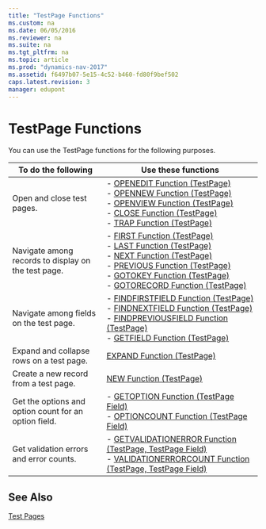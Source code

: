 ```yaml
---
title: "TestPage Functions"
ms.custom: na
ms.date: 06/05/2016
ms.reviewer: na
ms.suite: na
ms.tgt_pltfrm: na
ms.topic: article
ms.prod: "dynamics-nav-2017"
ms.assetid: f6497b07-5e15-4c52-b460-fd80f9bef502
caps.latest.revision: 3
manager: edupont
---
```

# TestPage Functions
You can use the TestPage functions for the following purposes.  
  
|To do the following|Use these functions|  
|-------------------------|-------------------------|  
|Open and close test pages.|-   [OPENEDIT Function \(TestPage\)](OPENEDIT-Function--TestPage-.md)<br />-   [OPENNEW Function \(TestPage\)](OPENNEW-Function--TestPage-.md)<br />-   [OPENVIEW Function \(TestPage\)](OPENVIEW-Function--TestPage-.md)<br />-   [CLOSE Function \(TestPage\)](CLOSE-Function--TestPage-.md)<br />-   [TRAP Function \(TestPage\)](TRAP-Function--TestPage-.md)|  
|Navigate among records to display on the test page.|-   [FIRST Function \(TestPage\)](FIRST-Function--TestPage-.md)<br />-   [LAST Function \(TestPage\)](LAST-Function--TestPage-.md)<br />-   [NEXT Function \(TestPage\)](NEXT-Function--TestPage-.md)<br />-   [PREVIOUS Function \(TestPage\)](PREVIOUS-Function--TestPage-.md)<br />-   [GOTOKEY Function \(TestPage\)](GOTOKEY-Function--TestPage-.md)<br />-   [GOTORECORD Function \(TestPage\)](GOTORECORD-Function--TestPage-.md)|  
|Navigate among fields on the test page.|-   [FINDFIRSTFIELD Function \(TestPage\)](FINDFIRSTFIELD-Function--TestPage-.md)<br />-   [FINDNEXTFIELD Function \(TestPage\)](FINDNEXTFIELD-Function--TestPage-.md)<br />-   [FINDPREVIOUSFIELD Function \(TestPage\)](FINDPREVIOUSFIELD-Function--TestPage-.md)<br />-   [GETFIELD Function \(TestPage\)](GETFIELD-Function--TestPage-.md)|  
|Expand and collapse rows on a test page.|[EXPAND Function \(TestPage\)](EXPAND-Function--TestPage-.md)|  
|Create a new record from a test page.|[NEW Function \(TestPage\)](NEW-Function--TestPage-.md)|  
|Get the options and option count for an option field.|-   [GETOPTION Function \(TestPage Field\)](GETOPTION-Function--TestPage-Field-.md)<br />-   [OPTIONCOUNT Function \(TestPage Field\)](OPTIONCOUNT-Function--TestPage-Field-.md)|  
|Get validation errors and error counts.|-   [GETVALIDATIONERROR Function \(TestPage, TestPage Field\)](GETVALIDATIONERROR-Function--TestPage--TestPage-Field-.md)<br />-   [VALIDATIONERRORCOUNT Function \(TestPage, TestPage Field\)](VALIDATIONERRORCOUNT-Function--TestPage--TestPage-Field-.md)|  
  
## See Also  
 [Test Pages](Test-Pages.md)